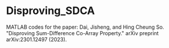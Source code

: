 # Disproving_SDCA
MATLAB codes for the paper: Dai, Jisheng, and Hing Cheung So. "Disproving Sum-Difference Co-Array Property." arXiv preprint arXiv:2301.12497 (2023).
